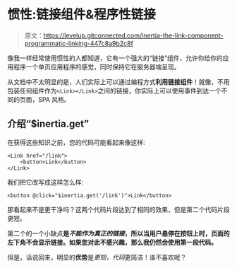 # 惯性:链接组件&程序性链接

> 原文：<https://levelup.gitconnected.com/inertia-the-link-component-programmatic-linking-447c8a9b2c8f>

像我一样经常使用惯性的人都知道，它有一个强大的“链接”组件，允许你给你的应用程序一个单页应用程序的感觉，同时保持它在服务器端呈现。

从文档中不太明显的是，人们实际上可以通过编程方式**利用链接组件**！就像，不用包装任何组件作为`<Link></Link>`之间的链接，你实际上可以使用事件到达一个不同的页面，SPA 风格。

## 介绍“$inertia.get”

在获得这些知识之前，您的代码可能看起来像这样:

```
<Link href="/link">
	<button>Link</button>
</Link>
```

我们把它改写成这样怎么样:

```
<button @click="$inertia.get('/link')">Link</button>
```

那看起来不是更干净吗？这两个代码片段达到了相同的效果，但是第二个代码片段更短。

第二个的一个小缺点**是*不能作为真正的链接*，所以当用户悬停在按钮上时，页面的左下角不会显示链接。如果您对此不感兴趣，那么我仍然会使用第一段代码。**

但是，话说回来，明显的**优势**是*更短，代码*更简洁！谁不喜欢呢？